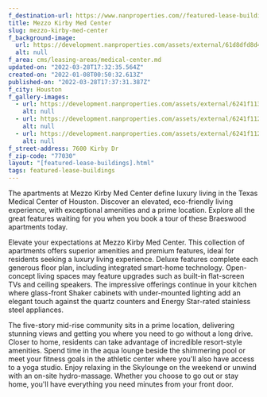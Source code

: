 ```yaml
---
f_destination-url: https://www.nanproperties.com//featured-lease-buildings/mezzo-kirby
title: Mezzo Kirby Med Center
slug: mezzo-kirby-med-center
f_background-image:
  url: https://development.nanproperties.com/assets/external/61d8dfd8d4110683277edac7_68746202.jpeg
  alt: null
f_area: cms/leasing-areas/medical-center.md
updated-on: "2022-03-28T17:32:35.564Z"
created-on: "2022-01-08T00:50:32.613Z"
published-on: "2022-03-28T17:37:31.387Z"
f_city: Houston
f_gallery-images:
  - url: https://development.nanproperties.com/assets/external/6241f113151cce7c042064b2_68746243.jpeg
    alt: null
  - url: https://development.nanproperties.com/assets/external/6241f1124c97bc888a3751d0_68746204.jpeg
    alt: null
  - url: https://development.nanproperties.com/assets/external/6241f11289bc616cc8a8fed9_68746202.jpeg
    alt: null
f_street-address: 7600 Kirby Dr
f_zip-code: "77030"
layout: "[featured-lease-buildings].html"
tags: featured-lease-buildings
---
```


The apartments at Mezzo Kirby Med Center define luxury living in the Texas Medical Center of Houston. Discover an elevated, eco-friendly living experience, with exceptional amenities and a prime location. Explore all the great features waiting for you when you book a tour of these Braeswood apartments today.

Elevate your expectations at Mezzo Kirby Med Center. This collection of apartments offers superior amenities and premium features, ideal for residents seeking a luxury living experience. Deluxe features complete each generous floor plan, including integrated smart-home technology. Open-concept living spaces may feature upgrades such as built-in flat-screen TVs and ceiling speakers. The impressive offerings continue in your kitchen where glass-front Shaker cabinets with under-mounted lighting add an elegant touch against the quartz counters and Energy Star-rated stainless steel appliances.

The five-story mid-rise community sits in a prime location, delivering stunning views and getting you where you need to go without a long drive. Closer to home, residents can take advantage of incredible resort-style amenities. Spend time in the aqua lounge beside the shimmering pool or meet your fitness goals in the athletic center where you'll also have access to a yoga studio. Enjoy relaxing in the Skylounge on the weekend or unwind with an on-site hydro-massage. Whether you choose to go out or stay home, you'll have everything you need minutes from your front door.
